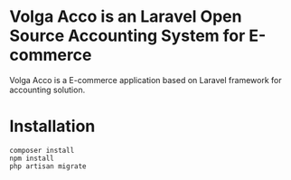 # Volga Acco is an Laravel Open Source Accounting System for E-commerce

Volga Acco is a E-commerce application based on Laravel framework for accounting solution.

# Installation

	composer install
	npm install
	php artisan migrate
